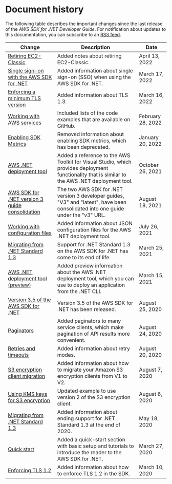 # Document history<a name="document-history"></a>

The following table describes the important changes since the last release of the *AWS SDK for \.NET Developer Guide*\. For notification about updates to this documentation, you can subscribe to an [RSS feed](https://docs.aws.amazon.com/sdk-for-net/latest/developer-guide/amazon-aws-sdk-for-net-dev-guide-doc-history.rss)\.

| Change | Description | Date | 
| --- |--- |--- |
| [Retiring EC2\-Classic](#document-history) | Added notes about retiring EC2\-Classic\. | April 13, 2022 | 
| [Single sign\-on with the AWS SDK for \.NET](sso.md) | Added information about single sign\-on \(SSO\) when using the AWS SDK for \.NET\. | March 17, 2022 | 
| [Enforcing a minimum TLS version](enforcing-tls.md) | Added information about TLS 1\.3\. | March 16, 2022 | 
| [Working with AWS services](working-with-aws-services.md) | Included lists of the code examples that are available on GitHub\. | February 28, 2022 | 
| [Enabling SDK Metrics](#document-history) | Removed information about enabling SDK metrics, which has been deprecated\. | January 20, 2022 | 
| [AWS \.NET deployment tool](deployment-tool.md) | Added a reference to the AWS Toolkit for Visual Studio, which provides deployment functionality that is similar to the AWS \.NET deployment tool\. | October 26, 2021 | 
| [AWS SDK for \.NET version 3 guide consolidation](#document-history) | The two AWS SDK for \.NET version 3 developer guides, "V3" and "latest", have been consolidated into one guide under the "v3" URL\. | August 18, 2021 | 
| [Working with configuration files](deployment-tool-config-file.md) | Added information about JSON configuration files for the AWS \.NET deployment tool\. | July 26, 2021 | 
| [Migrating from \.NET Standard 1\.3](migration-from-net-standard-1-3.md) | Support for \.NET Standard 1\.3 on the AWS SDK for \.NET has come to its end of life\. | March 25, 2021 | 
| [AWS \.NET deployment tool \(preview\)](deployment-tool.md) | Added preview information about the AWS \.NET deployment tool, which you can use to deploy an application from the \.NET CLI\. | March 15, 2021 | 
| [Version 3\.5 of the AWS SDK for \.NET](net-dg-v35.md) | Version 3\.5 of the AWS SDK for \.NET has been released\. | August 25, 2020 | 
| [Paginators](paginators.md) | Added paginators to many service clients, which make pagination of API results more convenient\. | August 24, 2020 | 
| [Retries and timeouts](retries-timeouts.md) | Added information about retry modes\. | August 20, 2020 | 
| [S3 encryption client migration](s3-encryption-migration.md) | Added information about how to migrate your Amazon S3 encryption clients from V1 to V2\. | August 7, 2020 | 
| [Using KMS keys for S3 encryption](kms-keys-s3-encryption.md) | Updated example to use version 2 of the S3 encryption client\. | August 6, 2020 | 
| [Migrating from \.NET Standard 1\.3](migration-from-net-standard-1-3.md) | Added information about ending support for \.NET Standard 1\.3 at the end of 2020\. | May 18, 2020 | 
| [Quick start](quick-start.md) | Added a quick\-start section with basic setup and tutorials to introduce the reader to the AWS SDK for \.NET\. | March 27, 2020 | 
| [Enforcing TLS 1\.2](enforcing-tls.md) | Added information about how to enforce TLS 1\.2 in the SDK\. | March 10, 2020 | 